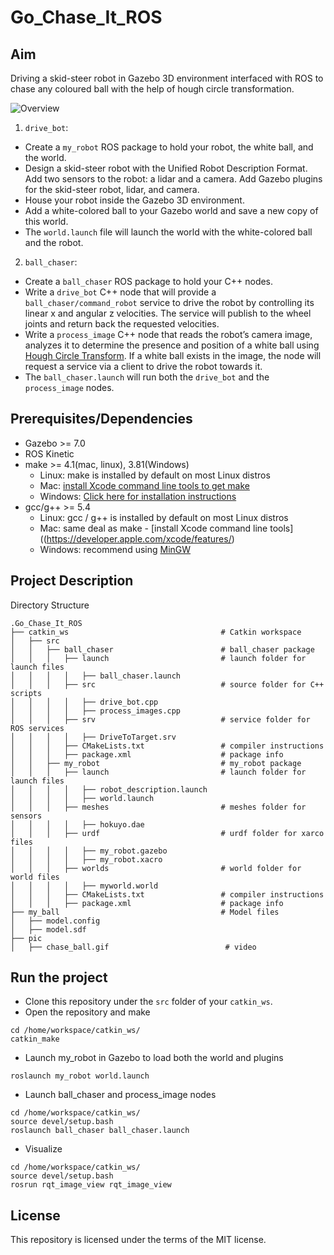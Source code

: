 # Go_Chase_It_ROS

## Aim

Driving a skid-steer robot in Gazebo 3D environment interfaced with ROS to chase any coloured ball with the help of hough circle transformation.

![Overview](https://github.com/aaryapatel007/Go_Chase_It_ROS/blob/master/video/chase_ball.gif)  

1. `drive_bot`:  
* Create a `my_robot` ROS package to hold your robot, the white ball, and the world.
* Design a skid-steer robot with the Unified Robot Description Format. Add two sensors to the robot: a lidar and a camera. Add Gazebo plugins for the skid-steer robot, lidar, and camera.
* House your robot inside the Gazebo 3D environment.
* Add a white-colored ball to your Gazebo world and save a new copy of this world.
* The `world.launch` file will launch the world with the white-colored ball and the robot.
2. `ball_chaser`:
* Create a `ball_chaser` ROS package to hold your C++ nodes.
* Write a `drive_bot` C++ node that will provide a `ball_chaser/command_robot` service to drive the robot by controlling its linear x and angular z velocities. The service will publish to the wheel joints and return back the requested velocities.
* Write a `process_image` C++ node that reads the robot’s camera image, analyzes it to determine the presence and position of a white ball using [Hough Circle Transform](https://docs.opencv.org/master/da/d53/tutorial_py_houghcircles.html). If a white ball exists in the image, the node will request a service via a client to drive the robot towards it.
* The `ball_chaser.launch` will run both the `drive_bot` and the `process_image` nodes.

## Prerequisites/Dependencies  

* Gazebo >= 7.0  
* ROS Kinetic  
* make >= 4.1(mac, linux), 3.81(Windows)
  * Linux: make is installed by default on most Linux distros
  * Mac: [install Xcode command line tools to get make](https://developer.apple.com/xcode/features/)
  * Windows: [Click here for installation instructions](http://gnuwin32.sourceforge.net/packages/make.htm)
* gcc/g++ >= 5.4
  * Linux: gcc / g++ is installed by default on most Linux distros
  * Mac: same deal as make - [install Xcode command line tools]((https://developer.apple.com/xcode/features/)
  * Windows: recommend using [MinGW](http://www.mingw.org/)
  
## Project Description  

Directory Structure  
```
.Go_Chase_It_ROS                                   
├── catkin_ws                                  # Catkin workspace
│   ├── src
│   │   ├── ball_chaser                        # ball_chaser package        
│   │   │   ├── launch                         # launch folder for launch files
│   │   │   │   ├── ball_chaser.launch
│   │   │   ├── src                            # source folder for C++ scripts
│   │   │   │   ├── drive_bot.cpp
│   │   │   │   ├── process_images.cpp
│   │   │   ├── srv                            # service folder for ROS services
│   │   │   │   ├── DriveToTarget.srv
│   │   │   ├── CMakeLists.txt                 # compiler instructions
│   │   │   ├── package.xml                    # package info
│   │   ├── my_robot                           # my_robot package        
│   │   │   ├── launch                         # launch folder for launch files   
│   │   │   │   ├── robot_description.launch
│   │   │   │   ├── world.launch
│   │   │   ├── meshes                         # meshes folder for sensors
│   │   │   │   ├── hokuyo.dae
│   │   │   ├── urdf                           # urdf folder for xarco files
│   │   │   │   ├── my_robot.gazebo
│   │   │   │   ├── my_robot.xacro
│   │   │   ├── worlds                         # world folder for world files
│   │   │   │   ├── myworld.world
│   │   │   ├── CMakeLists.txt                 # compiler instructions
│   │   │   ├── package.xml                    # package info
├── my_ball                                    # Model files 
│   ├── model.config
│   ├── model.sdf
├── pic                                     
│   ├── chase_ball.gif                          # video
```

## Run the project

* Clone this repository under the `src` folder of your `catkin_ws`.
* Open the repository and make  
```
cd /home/workspace/catkin_ws/
catkin_make
```
* Launch my_robot in Gazebo to load both the world and plugins  
```
roslaunch my_robot world.launch
```   
* Launch ball_chaser and process_image nodes  
```
cd /home/workspace/catkin_ws/
source devel/setup.bash
roslaunch ball_chaser ball_chaser.launch
```  
* Visualize  
```
cd /home/workspace/catkin_ws/
source devel/setup.bash
rosrun rqt_image_view rqt_image_view  
```  
## License

This repository is licensed under the terms of the MIT license.
